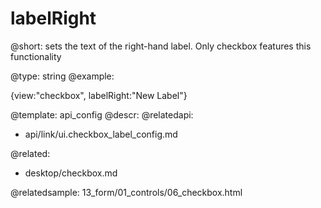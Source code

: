 labelRight
=============

@short:
	sets the text of the right-hand label. Only checkbox features this functionality

@type: string
@example:

{view:"checkbox", labelRight:"New Label"}	

@template:	api_config
@descr:
@relatedapi:
- api/link/ui.checkbox_label_config.md

@related:
- desktop/checkbox.md

@relatedsample:
13_form/01_controls/06_checkbox.html
